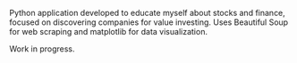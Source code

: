 Python application developed to educate myself about stocks and finance, focused on discovering companies for value investing. Uses Beautiful Soup for web scraping and matplotlib for data visualization. 

Work in progress.